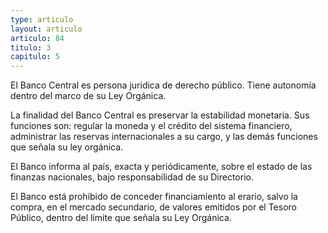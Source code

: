 ```yaml
---
type: articulo
layout: articulo
articulo: 84
titulo: 3
capitulo: 5
---
```

El Banco Central es persona jurídica de derecho público. Tiene autonomía dentro del marco de su Ley Orgánica.

La finalidad del Banco Central es preservar la estabilidad monetaria. Sus funciones son: regular la moneda y el crédito del sistema financiero, administrar las reservas internacionales a su cargo, y las demás funciones que señala su ley orgánica.

El Banco informa al país, exacta y periódicamente, sobre el estado de las finanzas nacionales, bajo responsabilidad de su Directorio.

El Banco está prohibido de conceder financiamiento al erario, salvo la compra, en el mercado secundario, de valores emitidos por el Tesoro Público, dentro del límite que señala su Ley Orgánica.